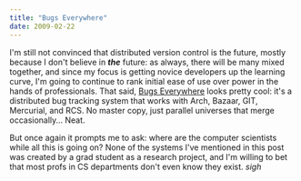 ```yaml
---
title: "Bugs Everywhere"
date: 2009-02-22
---
```

I'm still not convinced that distributed version control is the future, mostly because I don't believe in <strong><em>the</em></strong> future: as always, there will be many mixed together, and since my focus is getting novice developers up the learning curve, I'm going to continue to rank initial ease of use over power in the hands of professionals.  That said, <a href="http://www.bugseverywhere.org/be/show/HomePage">Bugs Everywhere</a> looks pretty cool: it's a distributed bug tracking system that works with  Arch, Bazaar, <span class="caps">GIT</span>, Mercurial, and RCS. No master copy, just parallel universes that merge occasionally…  Neat.

But once again it prompts me to ask: where are the computer scientists while all this is going on?  None of the systems I've mentioned in this post was created by a grad student as a research project, and I'm willing to bet that most profs in CS departments don't even know they exist. *sigh*
